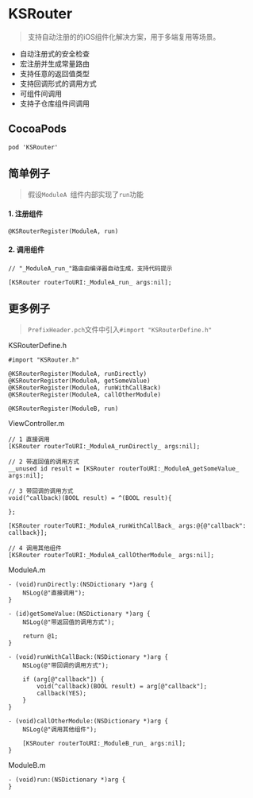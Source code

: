 # KSRouter

> 支持自动注册的的iOS组件化解决方案，用于多端复用等场景。

* 自动注册式的安全检查
* 宏注册并生成常量路由
* 支持任意的返回值类型
* 支持回调形式的调用方式
* 可组件间调用
* 支持子仓库组件间调用

## CocoaPods

`pod 'KSRouter'`

## 简单例子

> 假设`ModuleA `组件内部实现了`run`功能


#### 1. 注册组件

```
@KSRouterRegister(ModuleA, run)
```

#### 2. 调用组件

```
// "_ModuleA_run_"路由由编译器自动生成，支持代码提示

[KSRouter routerToURI:_ModuleA_run_ args:nil];
```

## 更多例子

> `PrefixHeader.pch`文件中引入`#import "KSRouterDefine.h"`

KSRouterDefine.h

```
#import "KSRouter.h"

@KSRouterRegister(ModuleA, runDirectly)
@KSRouterRegister(ModuleA, getSomeValue)
@KSRouterRegister(ModuleA, runWithCallBack)
@KSRouterRegister(ModuleA, callOtherModule)

@KSRouterRegister(ModuleB, run)
```

ViewController.m

```
// 1 直接调用
[KSRouter routerToURI:_ModuleA_runDirectly_ args:nil];

// 2 带返回值的调用方式
__unused id result = [KSRouter routerToURI:_ModuleA_getSomeValue_ args:nil];

// 3 带回调的调用方式
void(^callback)(BOOL result) = ^(BOOL result){
    
};

[KSRouter routerToURI:_ModuleA_runWithCallBack_ args:@{@"callback": callback}];

// 4 调用其他组件
[KSRouter routerToURI:_ModuleA_callOtherModule_ args:nil];
```

ModuleA.m

```
- (void)runDirectly:(NSDictionary *)arg {
    NSLog(@"直接调用");
}

- (id)getSomeValue:(NSDictionary *)arg {
    NSLog(@"带返回值的调用方式");
    
    return @1;
}

- (void)runWithCallBack:(NSDictionary *)arg {
    NSLog(@"带回调的调用方式");
    
    if (arg[@"callback"]) {
        void(^callback)(BOOL result) = arg[@"callback"];
        callback(YES);
    }
}

- (void)callOtherModule:(NSDictionary *)arg {
    NSLog(@"调用其他组件");
    
    [KSRouter routerToURI:_ModuleB_run_ args:nil];
}
```

ModuleB.m

```
- (void)run:(NSDictionary *)arg {
}
```